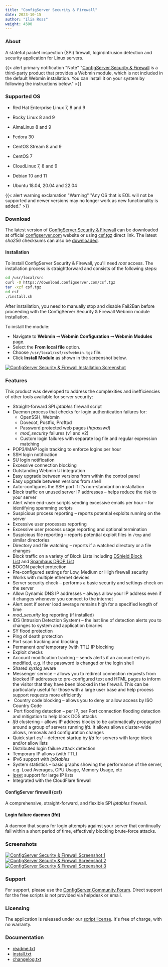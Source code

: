 ```yaml
---
title: "ConfigServer Security & Firewall"
date: 2023-10-15
author: "Ilia Ross"
weight: 4500
---
```


### About
A stateful packet inspection (SPI) firewall, login/intrusion detection and security application for Linux servers.

{{< alert primary notification "Note" "[ConfigServer Security & Firewall](https://configserver.com/configserver-security-and-firewall/) is a third-party product that provides a Webmin module, which is not included in the default Webmin installation. You can install it on your system by following the instructions below." >}}

### Supported OS
* Red Hat Enterprise Linux 7, 8 and 9
* Rocky Linux 8 and 9
* AlmaLinux 8 and 9
* Fedora 30
* CentOS Stream 8 and 9
* CentOS 7
* CloudLinux 7, 8 and 9

* Debian 10 and 11
* Ubuntu 18.04, 20.04 and 22.04

{{< alert warning exclamation "Warning" "Any OS that is EOL will not be supported and newer versions may no longer work as new functionality is added." >}}

### Download
The latest version of [ConfigServer Security & Firewall](https://configserver.com/configserver-security-and-firewall/) can be downloaded at official [configserver.com](https://configserver.com/configserver-security-and-firewall/) website or using [csf.tgz](https://download.configserver.com/csf.tgz) direct link. The latest _sha256_ checksums can also be [downloaded](https://www.configserver.com/checksums.txt).

#### Installation
To install ConfigServer Security & Firewall, you'll need _root_ access. The installation process is straightforward and consists of the following steps:

```bash
cd /usr/local/src
curl -O https://download.configserver.com/csf.tgz
tar -xzf csf.tgz
cd csf
./install.sh
```
After installation, you need to manually stop and disable Fail2Ban before proceeding with the ConfigServer Security & Firewall Webmin module installation.

To install the module:
  * Navigate to **Webmin ⇾ Webmin Configuration ⇾ Webmin Modules** page.
  * Select the **From local file** option.
  * Choose `/usr/local/csf/csfwebmin.tgz` file.
  * Click **Install Module** as shown in the screenshot below.

[![](/images/docs/screenshots/modules/light/configserver-security-and-firewall-install.png "ConfigServer Security & Firewall Installation Screenshot")](/images/docs/screenshots/modules/light/configserver-security-and-firewall-install.png)

### Features
This product was developed to address the complexities and inefficiencies of other tools available for server security:

*   Straight-forward SPI _iptables_ firewall script
*   Daemon process that checks for login authentication failures for:
    *   OpenSSH, Webmin
    *   Dovecot, Postfix, Proftpd
    *   Password protected web pages (_htpasswd_)
    *   _mod\_security_ failures (v1 and v2)
    *   Custom login failures with separate log file and regular expression matching
*   POP3/IMAP login tracking to enforce logins per hour
*   SSH login notification
*   SU login notification
*   Excessive connection blocking
*   Outstanding Webmin UI integration
*   Easy upgrade between versions from within the control panel
*   Easy upgrade between versions from shell
*   Auto-configures the SSH port if it’s non-standard on installation
*   Block traffic on unused server IP addresses – helps reduce the risk to your server
*   Alert when end-user scripts sending excessive emails per hour – for identifying spamming scripts
*   Suspicious process reporting – reports potential exploits running on the server
*   Excessive user processes reporting
*   Excessive user process usage reporting and optional termination
*   Suspicious file reporting – reports potential exploit files in `/tmp` and similar directories
*   Directory and file watching – reports if a watched directory or a file changes
*   Block traffic on a variety of Block Lists including [DShield Block List](http://feeds.dshield.org/block.txt) and [Spamhaus DROP List](http://www.spamhaus.org/drop/index.lasso)
*   BOGON packet protection
*   Pre-configured settings for Low, Medium or High firewall security
*   Works with multiple ethernet devices
*   Server security check – performs a basic security and settings check on the server
*   Allow Dynamic DNS IP addresses – always allow your IP address even if it changes whenever you connect to the internet
*   Alert sent if server load average remains high for a specified length of time
*   _mod\_security_ log reporting (if installed)
*   IDS (Intrusion Detection System) – the last line of detection alerts you to changes to system and application binaries
*   SY flood protection
*   Ping of death protection
*   Port scan tracking and blocking
*   Permanent _and_ temporary (with TTL) IP blocking
*   Exploit checks
*   Account modification tracking – sends alerts if an account entry is modified, e.g. if the password is changed or the login shell
*   Shared _syslog_ aware
*   Messenger service – allows you to redirect connection requests from blocked IP addresses to pre-configured text and HTML pages to inform the visitor that they have been blocked in the firewall. This can be particularly useful for those with a large user base and help process support requests more efficiently
*    Country code blocking – allows you to deny or allow access by ISO Country Code
*    Port flooding detection – per IP, per Port connection flooding detection and mitigation to help block DOS attacks
*   _lfd_ clustering – allows IP address blocks to be automatically propagated around a group of servers running _lfd_. It allows allows cluster-wide allows, removals and configuration changes
*   Quick start _csf_ – deferred startup by _lfd_ for servers with large block and/or allow lists
*   Distributed login failure attack detection
*   Temporary IP allows (with TTL)
*   IPv6 support with _ip6tables_
*   System statistics – basic graphs showing the performance of the server, e.g. Load Averages, CPU Usage, Memory Usage, etc
*   [ipset](http://ipset.netfilter.org/) support for large IP lists
*   Integrated with the CloudFlare firewall

#### ConfigServer firewall (csf)

A comprehensive, straight-forward, and flexible SPI _iptables_ firewall.

#### Login failure daemon (lfd)

A daemon that scans for login attempts against your server that continually fail within a short period of time, effectively blocking brute-force attacks.

### Screenshots

[![](/images/docs/screenshots/modules/light/configserver-security-and-firewall-1.png "ConfigServer Security & Firewall Screenshot 1")](/images/docs/screenshots/modules/light/configserver-security-and-firewall-1.png)
[![](/images/docs/screenshots/modules/light/configserver-security-and-firewall-2.png "ConfigServer Security & Firewall Screenshot 2")](/images/docs/screenshots/modules/light/configserver-security-and-firewall-2.png)
[![](/images/docs/screenshots/modules/light/configserver-security-and-firewall-3.png "ConfigServer Security & Firewall Screenshot 3")](/images/docs/screenshots/modules/light/configserver-security-and-firewall-3.png)

### Support

For support, please use the [ConfigServer Community Forum](https://forum.configserver.com). Direct support for the free scripts is not provided via helpdesk or email.

### Licensing

The application is released under our [script license](https://download.configserver.com/csf/license.txt). It's free of charge, with no warranty.

### Documentation

- [readme.txt](https://download.configserver.com/csf/readme.txt)
- [install.txt](https://download.configserver.com/csf/install.txt)
- [changelog.txt](https://download.configserver.com/csf/changelog.txt)
